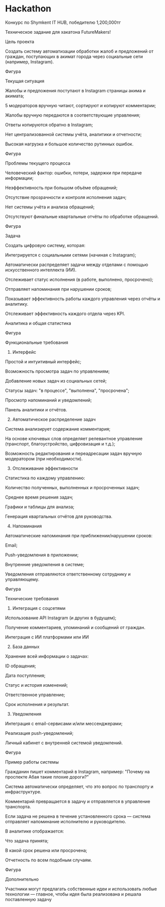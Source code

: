 # Hackathon
Конкурс по Shymkent IT HUB, победителю 1,200,000тг

Техническое задание для хакатона FutureMakers! 

Цель проекта 

Создать систему автоматизации обработки жалоб и предложений от граждан, поступающих в акимат города через социальные сети (например, Instagram). 
 

Фигура 

Текущая ситуация 

Жалобы и предложения поступают в Instagram страницы акима и акимата; 

5 модераторов вручную читают, сортируют и копируют комментарии; 

Жалобы вручную передаются в соответствующие управления; 

Ответы копируются обратно в Instagram; 

Нет централизованной системы учёта, аналитики и отчетности; 

Высокая нагрузка и большое количество рутинных ошибок. 

Фигура 

Проблемы текущего процесса 

Человеческий фактор: ошибки, потери, задержки при передаче информации; 

Неэффективность при большом объёме обращений; 

Отсутствие прозрачности и контроля исполнения задач; 

Нет системы учёта и анализа обращений; 

Отсутствуют финальные квартальные отчёты по обработке обращений. 

Фигура 

Задача 

Создать цифровую систему, которая: 

Интегрируется с социальными сетями (начиная с Instagram); 

Автоматически распределяет задачи между отделами с помощью искусственного интеллекта (ИИ). 
 

Отслеживает статус исполнения (в работе, выполнено, просрочено); 

Отправляет напоминания при нарушении сроков; 

Показывает эффективность работы каждого управления через отчёты и аналитику. 

Отслеживает эффективность каждого отдела через KPI.  
 

Аналитика и общая статистика 
 
 

Фигура 

 

Функциональные требования 

1. Интерфейс 

Простой и интуитивный интерфейс; 

Возможность просмотра задач по управлениям; 

Добавление новых задач из социальных сетей; 

Статусы задач: "в процессе", "выполнена", "просрочена"; 

Просмотр напоминаний и уведомлений; 

Панель аналитики и отчётов. 

2. Автоматическое распределение задач 

Система анализирует содержание комментария; 

На основе ключевых слов определяет релевантное управление (транспорт, благоустройство, цифровизация и т.д.); 

Возможность редактирования и переадресации задач вручную модератором (при необходимости). 

3. Отслеживание эффективности 

Статистика по каждому управлению: 

Количество полученных, выполненных и просроченных задач; 

Среднее время решения задач; 

Графики и таблицы для анализа; 

Генерация квартальных отчётов для руководства. 

4. Напоминания 

Автоматические напоминания при приближении/нарушении сроков: 

Email; 

Push-уведомления в приложении; 

Внутренние уведомления в системе; 

Уведомления отправляются ответственному сотруднику и управляющему. 

Фигура 

Технические требования 

1. Интеграция с соцсетями 

Использование API Instagram (и других в будущем); 

Получение комментариев, упоминаний и сообщений от граждан. 

Интеграция с ИИ платформами или ИИ 

2. База данных 

Хранение всей информации о задачах: 

ID обращения; 

Дата поступления; 

Статус и история изменений; 

Ответственное управление; 

Срок исполнения и результат. 

3. Уведомления 

Интеграция с email-сервисами и/или мессенджерами; 

Реализация push-уведомлений; 

Личный кабинет с внутренней системой уведомлений. 

Фигура 

Пример работы системы 

Гражданин пишет комментарий в Instagram, например: "Почему на проспекте Абая такие плохие дороги?" 

Система автоматически определяет, что это вопрос по транспорту и инфраструктуре. 

Комментарий превращается в задачу и отправляется в управление транспорта. 

Если задача не решена в течение установленного срока — система отправляет напоминание исполнителю и руководителю. 

В аналитике отображается: 

Что задача принята; 

В какой срок решена или просрочена; 

Отчетность по всем подобным случаям. 

Фигура 

Дополнительно 

Участники могут предлагать собственные идеи и использовать любые технологии — главное, чтобы идея была реализована и решала поставленную задачу 